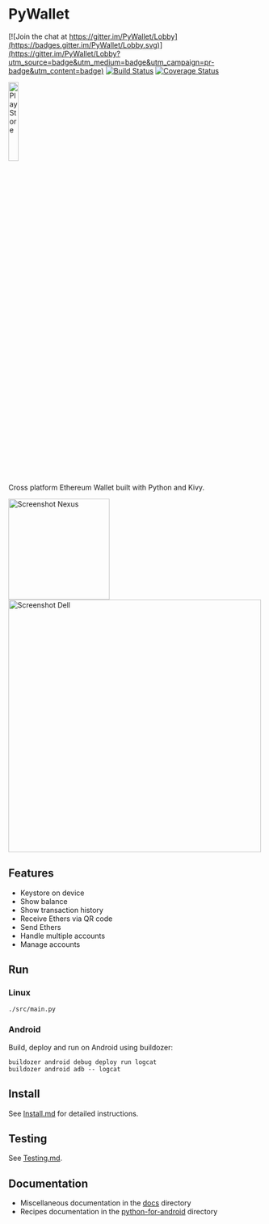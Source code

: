 # PyWallet

[![Join the chat at https://gitter.im/PyWallet/Lobby](https://badges.gitter.im/PyWallet/Lobby.svg)](https://gitter.im/PyWallet/Lobby?utm_source=badge&utm_medium=badge&utm_campaign=pr-badge&utm_content=badge)
[![Build Status](https://secure.travis-ci.org/AndreMiras/PyWallet.png?branch=develop)](http://travis-ci.org/AndreMiras/PyWallet)
[![Coverage Status](https://coveralls.io/repos/github/AndreMiras/PyWallet/badge.svg?branch=develop)](https://coveralls.io/github/AndreMiras/PyWallet?branch=develop)

<a href="https://play.google.com/store/apps/details?id=com.github.andremiras.pywallet"><img src="https://cdn.rawgit.com/steverichey/google-play-badge-svg/master/img/en_get.svg" alt="Play Store" width="20%"></a>

Cross platform Ethereum Wallet built with Python and Kivy.

<img src="https://raw.githubusercontent.com/AndreMiras/PyWallet/develop/docs/images/phone_nexus_6p_overview.png" alt="Screenshot Nexus" width="200"> <img src="https://raw.githubusercontent.com/AndreMiras/PyWallet/develop/docs/images/preview_dell_xps_13.png" alt="Screenshot Dell" width="500">

## Features

  * Keystore on device
  * Show balance
  * Show transaction history
  * Receive Ethers via QR code
  * Send Ethers
  * Handle multiple accounts
  * Manage accounts

## Run

### Linux
```
./src/main.py
```

### Android
Build, deploy and run on Android using buildozer:
```
buildozer android debug deploy run logcat
buildozer android adb -- logcat
```

## Install
See [Install.md](docs/Install.md) for detailed instructions.

## Testing
See [Testing.md](docs/Testing.md).

## Documentation

* Miscellaneous documentation in the [docs](docs/) directory
* Recipes documentation in the [python-for-android](src/python-for-android/) directory
